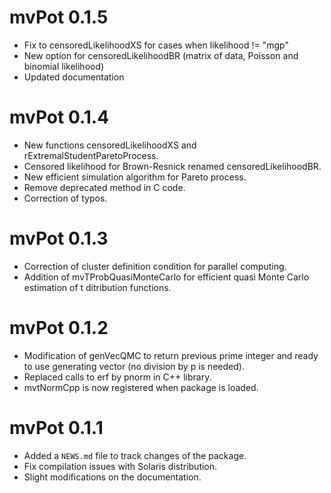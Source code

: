 # mvPot 0.1.5

* Fix to censoredLikelihoodXS for cases when likelihood != "mgp"
* New option for censoredLikelihoodBR (matrix of data, Poisson and binomial likelihood)
* Updated documentation

# mvPot 0.1.4

* New functions censoredLikelihoodXS and rExtremalStudentParetoProcess. 
* Censored likelihood for Brown-Resnick renamed censoredLikelihoodBR.
* New efficient simulation algorithm for Pareto process.
* Remove deprecated method in C code.
* Correction of typos.

# mvPot 0.1.3

* Correction of cluster definition condition for parallel computing.
* Addition of mvTProbQuasiMonteCarlo for efficient quasi Monte Carlo estimation of t ditribution functions.

# mvPot 0.1.2

* Modification of genVecQMC to return previous prime integer and ready to use generating vector (no division by p is needed).
* Replaced calls to erf by pnorm in C++ library.
* mvtNormCpp is now registered when package is loaded.


# mvPot 0.1.1

* Added a `NEWS.md` file to track changes of the package.
* Fix compilation issues with Solaris distribution.
* Slight modifications on the documentation.



